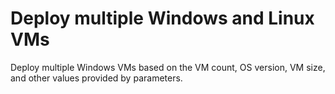 # Deploy multiple Windows and Linux VMs

Deploy multiple Windows VMs based on the VM count, OS version, VM size, and other values provided by parameters.
